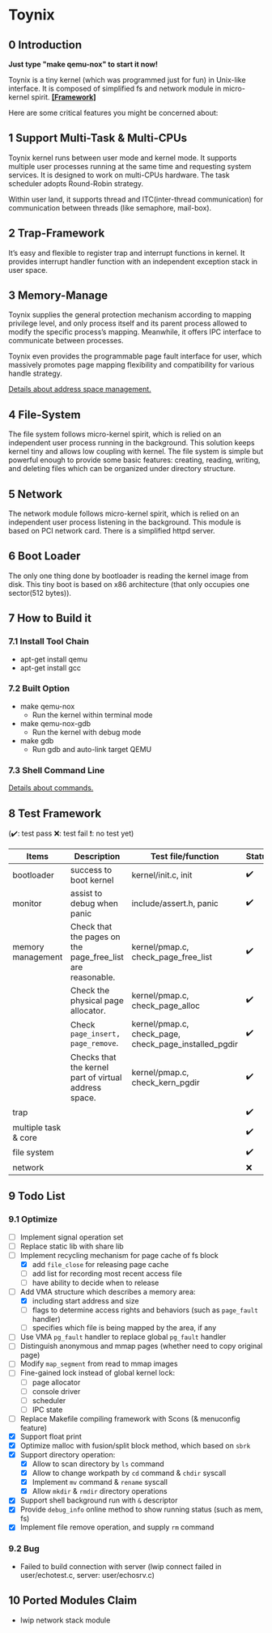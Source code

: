 # Toynix

## 0 Introduction

**Just type "make qemu-nox" to start it now!**

Toynix is a tiny kernel (which was programmed just for fun) in Unix-like interface. It is composed of simplified fs and network module in micro-kernel spirit. [**[Framework]**](./readme/framework.md)

Here are some critical features you might be concerned about:

## 1 Support Multi-Task & Multi-CPUs

Toynix kernel runs between user mode and kernel mode. It supports multiple user processes running at the same time and requesting system services. It is designed to work on multi-CPUs hardware. The task scheduler adopts Round-Robin strategy.

Within user land, it supports thread and ITC(inter-thread communication) for communication between threads (like semaphore, mail-box).

## 2 Trap-Framework

It’s easy and flexible to register trap and interrupt functions in kernel. It provides interrupt handler function with an independent exception stack in user space.

## 3 Memory-Manage

Toynix supplies the general protection mechanism according to mapping privilege level, and only process itself and its parent process allowed to modify the specific process’s mapping. Meanwhile, it offers IPC interface to communicate between processes.

Toynix even provides the programmable page fault interface for user, which massively promotes page mapping flexibility and compatibility for various handle strategy.

[Details about address space management.](./readme/mm.md)

## 4 File-System

The file system follows micro-kernel spirit, which is relied on an independent user process running in the background. This solution keeps kernel tiny and allows low coupling with kernel. The file system is simple but powerful enough to provide some basic features: creating, reading, writing, and deleting files which can be organized under directory structure.

## 5 Network

The network module follows micro-kernel spirit, which is relied on an independent user process listening in the background. This module is based on PCI network card. There is a simplified httpd server.

## 6 Boot Loader

The only one thing done by bootloader is reading the kernel image from disk. This tiny boot is based on x86 architecture (that only occupies one sector(512 bytes)).

## 7 How to Build it

### 7.1 Install Tool Chain

* apt-get install qemu
* apt-get install gcc

### 7.2 Built Option

* make qemu-nox
  * Run the kernel within terminal mode
* make qemu-nox-gdb
  * Run the kernel with debug mode
* make gdb
  * Run gdb and auto-link target QEMU

### 7.3 Shell Command Line

[Details about commands.](./readme/command_line.md)

## 8 Test Framework

(✔️: test pass ❌: test fail ❗: no test yet)

| Items | Description | Test file/function | Status |
| ----- | ----------- | ------ | ------ |
| bootloader | success to boot kernel | kernel/init.c, init | ✔️ |
| monitor | assist to debug when panic | include/assert.h, panic | ✔️ |
| memory management | Check that the pages on the page_free_list are reasonable. | kernel/pmap.c, check_page_free_list | ✔️ |
|  | Check the physical page allocator. | kernel/pmap.c, check_page_alloc | ✔️ |
|  | Check `page_insert, page_remove`. | kernel/pmap.c, check_page, check_page_installed_pgdir | ✔️ |
|  | Checks that the kernel part of virtual address space. | kernel/pmap.c, check_kern_pgdir | ✔️ |
| trap |             |             | ✔️ |
| multiple task & core | | | ✔️ |
| file system | | | ✔️ |
| network | | | ❌ |

## 9 Todo List

### 9.1 Optimize

* [ ] Implement signal operation set
* [ ] Replace static lib with share lib
* [ ] Implement recycling mechanism for page cache of fs block
  * [x] add `file_close` for releasing page cache
  * [ ] add list for recording most recent access file
  * [ ] have ability to decide when to release
* [ ] Add VMA structure which describes a memory area:
  * [x] including start address and size
  * [ ] flags to determine access rights and behaviors (such as `page_fault` handler)
  * [ ] specifies which file is being mapped by the area, if any
* [ ] Use VMA `pg_fault` handler to replace global `pg_fault` handler
* [ ] Distinguish anonymous and mmap pages (whether need to copy original page)
* [ ] Modify `map_segment` from read to mmap images
* [ ] Fine-gained lock instead of global kernel lock:
  * [ ] page allocator
  * [ ] console driver
  * [ ] scheduler
  * [ ] IPC state
* [ ] Replace Makefile compiling framework with Scons (& menuconfig feature)
* [x] Support float print
* [x] Optimize malloc with fusion/split block method, which based on `sbrk`
* [x] Support directory operation:
  * [x] Allow to scan directory by `ls` command
  * [x] Allow to change workpath by `cd` command & `chdir` syscall
  * [x] Implement `mv` command & `rename` syscall
  * [x] Allow `mkdir` & `rmdir` directory operations
* [x] Support shell background run with `&` descriptor
* [x] Provide `debug_info` online method to show running status (such as mem, fs)
* [x] Implement file remove operation, and supply `rm` command

### 9.2 Bug

* Failed to build connection with server (lwip connect failed in user/echotest.c, server: user/echosrv.c)

## 10 Ported Modules Claim

* lwip network stack module
